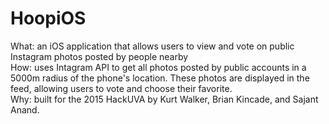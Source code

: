 # HoopiOS
What: an iOS application that allows users to view and vote on public Instagram photos posted by people nearby <br>
How: uses Intagram API to get all photos posted by public accounts in a 5000m radius of the phone's location. These photos are displayed in the feed, allowing users to vote and choose their favorite. <br>
Why: built for the 2015 HackUVA by Kurt Walker, Brian Kincade, and Sajant Anand.
